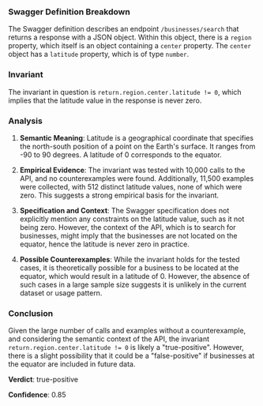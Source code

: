 ### Swagger Definition Breakdown

The Swagger definition describes an endpoint `/businesses/search` that returns a response with a JSON object. Within this object, there is a `region` property, which itself is an object containing a `center` property. The `center` object has a `latitude` property, which is of type `number`.

### Invariant

The invariant in question is `return.region.center.latitude != 0`, which implies that the latitude value in the response is never zero.

### Analysis

1. **Semantic Meaning**: Latitude is a geographical coordinate that specifies the north-south position of a point on the Earth's surface. It ranges from -90 to 90 degrees. A latitude of 0 corresponds to the equator.

2. **Empirical Evidence**: The invariant was tested with 10,000 calls to the API, and no counterexamples were found. Additionally, 11,500 examples were collected, with 512 distinct latitude values, none of which were zero. This suggests a strong empirical basis for the invariant.

3. **Specification and Context**: The Swagger specification does not explicitly mention any constraints on the latitude value, such as it not being zero. However, the context of the API, which is to search for businesses, might imply that the businesses are not located on the equator, hence the latitude is never zero in practice.

4. **Possible Counterexamples**: While the invariant holds for the tested cases, it is theoretically possible for a business to be located at the equator, which would result in a latitude of 0. However, the absence of such cases in a large sample size suggests it is unlikely in the current dataset or usage pattern.

### Conclusion

Given the large number of calls and examples without a counterexample, and considering the semantic context of the API, the invariant `return.region.center.latitude != 0` is likely a "true-positive". However, there is a slight possibility that it could be a "false-positive" if businesses at the equator are included in future data.

**Verdict**: true-positive

**Confidence**: 0.85
